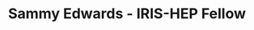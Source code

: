 ---
layout: fellow
pagetype: fellow
permalink: /fellows/HamCats.html
fellow-name: Sammy Edwards
title: Sammy Edwards - IRIS-HEP Fellow
active: false
dates:
  start: 2021-05-24
  end: 2021-08-13
photo: /assets/images/team/Sammy-Edwards.jpg
institution: University of Wisconsin - Platteville
e-mail: sam@reddan.net
project_title: Analyzing Neutrino Interactions
focus-area: ia
project_goal: >
  When neutrinos interact with each other, the result is close to a pixelated image.
  Once the image comes through it
  can be broken down and analyzed, and then put back together. This project will develop
  an algorithm to help
  analyze these images using simulated events from the DUNE experiment.
mentors:
- Jane Nachtman (University of Iowa)
- Arghya Das (University of Wisconsin - Platteville)

proposal: /assets/pdf/Fellow-Sammy-Edwards-Proposal.pdf
presentations: >
  - title:
    date:
    url:
    meeting:
    meetingurl:
    recordingurl:
    focus-area:
current_status: >
  <strong>March 2023</strong> - Software Developer at Genova Technologies
github-username:

linkedin-profile: https://www.linkedin.com/in/sammyedwards
---